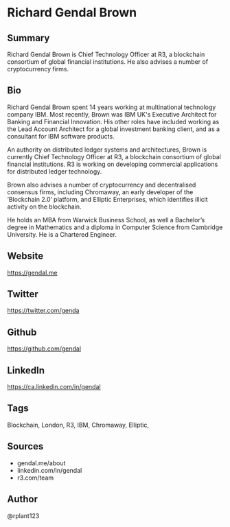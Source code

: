 # Richard Gendal Brown

## Summary
Richard Gendal Brown is Chief Technology Officer at R3, a blockchain consortium of global financial institutions. He also advises a number of cryptocurrency firms.

## Bio
Richard Gendal Brown spent 14 years working at multinational technology company IBM. Most recently, Brown was IBM UK's Executive Architect for Banking and Financial Innovation. His other roles have included working as the Lead Account Architect for a global investment banking client, and as a consultant for IBM software products.

An authority on distributed ledger systems and architectures, Brown is currently Chief Technology Officer at R3, a blockchain consortium of global financial institutions. R3 is working on developing commercial applications for distributed ledger technology. 

Brown also advises a number of cryptocurrency and decentralised consensus firms, including Chromaway, an early developer of the ‘Blockchain 2.0’ platform, and Elliptic Enterprises, which identifies illicit activity on the blockchain.

He holds an MBA from Warwick Business School, as well a Bachelor’s degree in Mathematics and a diploma in Computer Science from Cambridge University. He is a Chartered Engineer.

## Website
https://gendal.me

## Twitter
https://twitter.com/genda

## Github
https://github.com/gendal

## LinkedIn
https://ca.linkedin.com/in/gendal

## Tags
Blockchain, London, R3, IBM, Chromaway, Elliptic,

## Sources
- gendal.me/about
- linkedin.com/in/gendal
- r3.com/team

## Author
@rplant123
